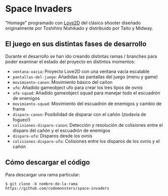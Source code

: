# Space Invaders

"Homage" programado con [Love2D](https://love2d.org/) del clásico shooter diseñado originalmente por Toshihiro Nishikado y distribuido por Taito y Midway.

## El juego en sus distintas fases de desarrollo

Durante el desarrollo se han ido creando distintas ramas / branches para poder examinar el estado del proyecto en distintos momentos:

* `ventana-vacia`: Proyecto Love2D con una ventana vacía escalable
* `pantallas-del-juego`: Añadidas las pantallas del juego (menu y game)
* `movimiento-canon`: Movimiento básico del cañon
* `ufo`: Añadido gameobject ufo para crear los tres tipos de ovnis
* `ufo-squad`: Añadido gameobject squad para manejar todo el escuadrón de enemigos
* `movimiento-squad`: Movimiento del escuadrón de enemigos y cambio de frame
* `disparo-canon`: Posibilidad de disparar con el cañón (¡todavía de fogueo!)
* `colisiones-disparo-canon`: Detección y resolución de colisiones entre el disparo del cañón y el escuadrón de enemigos
* `disparo-ufo`: Disparos desde los ovnis
* `colisiones-disparo-ufo`: Colisiones entre los disparos de los ovnis y el cañón

## Cómo descargar el código

Para descargar una rama particular:

`$ git clone -b nombre-de-la-rama https://github.com/codemonsters/space-invaders`
